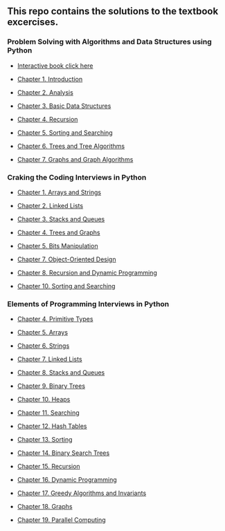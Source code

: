 ## This repo contains the solutions to the textbook excercises. 

### Problem Solving with Algorithms and Data Structures using Python

+ [Interactive book click here](https://runestone.academy/runestone/books/published/pythonds/index.html)

+ [Chapter 1. Introduction](https://github.com/JuntaoDong/Textbook/blob/master/Problem%20Solving%20with%20Algorithms%20and%20Data%20Structures%20using%20Python/Chap1.ipynb)

+ [Chapter 2. Analysis](https://github.com/JuntaoDong/Textbook/blob/master/Problem%20Solving%20with%20Algorithms%20and%20Data%20Structures%20using%20Python/Chap2.ipynb)

+ [Chapter 3. Basic Data Structures](https://github.com/JuntaoDong/Textbook/blob/master/Problem%20Solving%20with%20Algorithms%20and%20Data%20Structures%20using%20Python/Chap3.ipynb)

+ [Chapter 4. Recursion](https://github.com/JuntaoDong/Textbook/blob/master/Problem%20Solving%20with%20Algorithms%20and%20Data%20Structures%20using%20Python/Chap4.ipynb)

+ [Chapter 5. Sorting and Searching](https://github.com/JuntaoDong/Textbook/blob/master/Problem%20Solving%20with%20Algorithms%20and%20Data%20Structures%20using%20Python/Chap5.ipynb)

+ [Chapter 6. Trees and Tree Algorithms](https://github.com/JuntaoDong/Textbook/blob/master/Problem%20Solving%20with%20Algorithms%20and%20Data%20Structures%20using%20Python/Chap6.ipynb)

+ [Chapter 7. Graphs and Graph Algorithms](https://github.com/JuntaoDong/Textbook/blob/master/Problem%20Solving%20with%20Algorithms%20and%20Data%20Structures%20using%20Python/Chap7.ipynb)

### Craking the Coding Interviews in Python

+ [Chapter 1. Arrays and Strings](https://github.com/JuntaoDong/Textbook/blob/master/Cracking%20the%20Coding%20Interview/1.%20Arrays%20and%20Strings.ipynb)

+ [Chapter 2. Linked Lists](https://github.com/JuntaoDong/Textbook/blob/master/Cracking%20the%20Coding%20Interview/2.%20Linked%20Lists.ipynb)

+ [Chapter 3. Stacks and Queues](https://github.com/JuntaoDong/Textbook/blob/master/Cracking%20the%20Coding%20Interview/3.%20Stacks%20and%20Queues.ipynb)

+ [Chapter 4. Trees and Graphs](https://github.com/JuntaoDong/Textbook/blob/master/Cracking%20the%20Coding%20Interview/4.%20Trees%20and%20Graphs.ipynb)

+ [Chapter 5. Bits Manipulation](https://github.com/JuntaoDong/Textbook/blob/master/Cracking%20the%20Coding%20Interview/5.%20Bit%20Manipulation.ipynb)

+ [Chapter 7. Object-Oriented Design](https://github.com/JuntaoDong/Textbook/blob/master/Cracking%20the%20Coding%20Interview/7.%20Object-Oriented%20Design.ipynb)

+ [Chapter 8. Recursion and Dynamic Programming](https://github.com/JuntaoDong/Textbook/blob/master/Cracking%20the%20Coding%20Interview/8.%20Recursion%20and%20Dynamic%20Programming.ipynb)

+ [Chapter 10. Sorting and Searching]()

### Elements of Programming Interviews in Python

+ [Chapter 4. Primitive Types](https://github.com/JuntaoDong/Textbook/blob/master/Elements%20of%20Programming%20Interviews%20in%20Python/Chap4.%20Primitive%20Types.ipynb)

+ [Chapter 5. Arrays](https://github.com/JuntaoDong/Textbook/blob/master/Elements%20of%20Programming%20Interviews%20in%20Python/Chap5.%20Arrays.ipynb)

+ [Chapter 6. Strings](https://github.com/JuntaoDong/Textbook/blob/master/Elements%20of%20Programming%20Interviews%20in%20Python/Chap6.%20Strings.ipynb)

+ [Chapter 7. Linked Lists]()

+ [Chapter 8. Stacks and Queues]()

+ [Chapter 9. Binary Trees]()

+ [Chapter 10. Heaps]()

+ [Chapter 11. Searching]()

+ [Chapter 12. Hash Tables]()

+ [Chapter 13. Sorting]()

+ [Chapter 14. Binary Search Trees]()

+ [Chapter 15. Recursion]()

+ [Chapter 16. Dynamic Programming]()

+ [Chapter 17. Greedy Algorithms and Invariants]()

+ [Chapter 18. Graphs]()

+ [Chapter 19. Parallel Computing]()